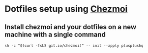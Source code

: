# Dotfiles setup using [Chezmoi](https://www.chezmoi.io/)

## Install chezmoi and your dotfiles on a new machine with a single command
```
sh -c "$(curl -fsLS git.io/chezmoi)" -- init --apply plusplushq
```
